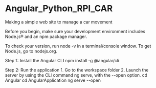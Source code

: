 # Angular_Python_RPI_CAR
Making a simple web site to manage a car movement

Before you begin, make sure your development environment includes Node.js® and an npm package manager.

To check your version, run node -v in a terminal/console window.
To get Node.js, go to nodejs.org.


Step 1: Install the Angular CLI
        npm install -g @angular/cli

Step 2: Run the application
    1. Go to the workspace folder
    2. Launch the server by using the CLI command ng serve, with the --open option.
        cd Angular
        cd AngularApplication
        ng serve --open